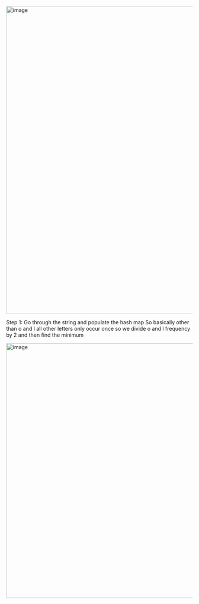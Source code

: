 
<img width="831" alt="image" src="https://github.com/user-attachments/assets/b220311f-eea4-4b57-8e08-229df750c8d0">

Step 1: Go through the string and populate the hash map
So basically other than o and l all other letters only occur once so we divide o and l frequency by 2 and then find the minimum


<img width="688" alt="image" src="https://github.com/user-attachments/assets/455fb66d-d086-4f59-a804-3845c2920809">
